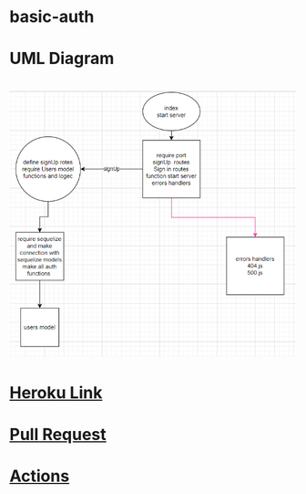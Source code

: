 # basic-auth

# UML Diagram
# ![UML](./src/06.PNG)

# [Heroku Link](https://saleh-basic-auth.herokuapp.com/)

# [Pull Request](https://github.com/Salehziad/basic-auth/pull/3)

# [Actions](https://github.com/Salehziad/basic-auth/actions/new)